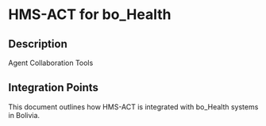 # HMS-ACT for bo_Health

## Description

Agent Collaboration Tools

## Integration Points

This document outlines how HMS-ACT is integrated with bo_Health systems in Bolivia.
